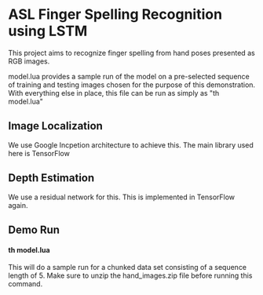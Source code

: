 # ASL Finger Spelling Recognition using LSTM

This project aims to recognize finger spelling from hand poses presented as RGB images.

model.lua provides a sample run of the model on a pre-selected sequence of training and testing images chosen for the purpose of this demonstration. With everything else in place, this file can be run as simply as "th model.lua"

## Image Localization
We use Google Incpetion architecture to achieve this. The main library used here is TensorFlow

## Depth Estimation
We use a residual network for this. This is implemented in TensorFlow again.

## Demo Run
#### th model.lua
This will do a sample run for a chunked data set consisting of a sequence length of 5. Make sure to unzip the hand_images.zip file before running this command.
